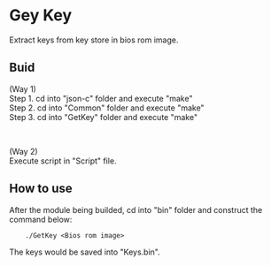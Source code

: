 # Gey Key
Extract keys from key store in bios rom image.

## Buid
(Way 1) <br>
Step 1. cd into "json-c" folder and execute "make" <br>
Step 2. cd into "Common" folder and execute "make" <br>
Step 3. cd into "GetKey" folder and execute "make" <br>

<br>

(Way 2)<br>
Execute script in "Script" file.

## How to use
After the module being builded, cd into "bin" folder and construct the command below:
```
	./GetKey <Bios rom image>
```
The keys would be saved into "Keys.bin".
